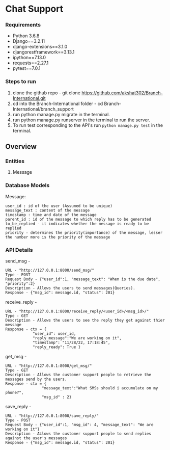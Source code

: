 # Chat Support
### Requirements

- Python 3.6.8
- Django==3.2.11
- django-extensions==3.1.0
- djangorestframework==3.13.1
- ipython==7.13.0
- requests==2.27.1
- pytest==7.0.1


### Steps to run

1. clone the github repo - git clone https://github.com/akshat302/Branch-International.git
2. cd into the Branch-International folder - cd Branch-International/branch_support
3. run python manage.py migrate in the terminal.
4. run python manage.py runserver in the terminal to run the server.
5. To run test corresponding to the API's run `python manage.py test` in the terminal.



## Overview 


### Entities 

1. Message

### Database Models

Message:
	
	user_id : id of the user (Assumed to be unique)
	message_text : content of the message
	timestamp : time and date of the message
	parent_id : id of the message to which reply has to be generated
	to_be_replied - it indicates whether the message is ready to be replied
	priority - determines the priority(importance) of the message, lesser the number more is the priority of the message 
	


### API Details 

send_msg -

    URL - "http://127.0.0.1:8000/send_msg/"
    Type - POST
    Request Body - {"user_id":1, "message_text": "When is the due date", "priority":2}
    Description - Allows the users to send messages(Queries).
    Response - {"msg_id": message.id, "status": 201}




receive_reply - 
    
    URL - "http://127.0.0.1:8000/receive_reply/<user_id>/<msg_id>/"
    Type - GET
    Description - Allows the users to see the reply they get against thier message
    Response - ctx = {
                "user_id": user_id,
                "reply_message":"We are working on it",
                "timestamp": "11/28/22, 17:18:45",
                "reply_ready": True }


get_msg - 

    URL - "http://127.0.0.1:8000/get_msg/"
    Type - GET
    Description - Allows the customer support people to retrieve the messages send by the users.
    Response - ctx = {
                    "message_text":"What SMSs should i accumulate on my phone?",
                    "msg_id" : 2}


save_reply - 

    URL - "http://127.0.0.1:8000/save_reply/"
    Type - POST
    Request Body - {"user_id":1, "msg_id": 4, "message_text": "We are working on it"}
    Description - ALlows the customer support people to send replies against the user's messages
    Response - {"msg_id": message.id, "status": 201}
   

